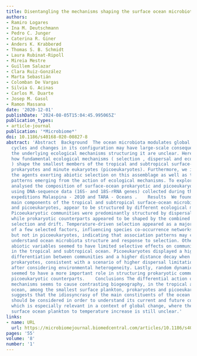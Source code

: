 ```yaml
---
title: Disentangling the mechanisms shaping the surface ocean microbiota
authors:
- Ramiro Logares
- Ina M. Deutschmann
- Pedro C. Junger
- Caterina R. Giner
- Anders K. Krabberød
- Thomas S. B. Schmidt
- Laura Rubinat-Ripoll
- Mireia Mestre
- Guillem Salazar
- Clara Ruiz-González
- Marta Sebastián
- Colomban De Vargas
- Silvia G. Acinas
- Carlos M. Duarte
- Josep M. Gasol
- Ramon Massana
date: '2020-12-01'
publishDate: '2024-08-05T15:04:45.995065Z'
publication_types:
- article-journal
publication: '*Microbiome*'
doi: 10.1186/s40168-020-00827-8
abstract: 'Abstract  Background  The ocean microbiota modulates global biogeochemical
  cycles and changes in its configuration may have large-scale consequences. Yet,
  the underlying ecological mechanisms structuring it are unclear. Here, we investigate
  how fundamental ecological mechanisms ( selection , dispersal and ecological drift
  ) shape the smallest members of the tropical and subtropical surface-ocean microbiota:
  prokaryotes and minute eukaryotes (picoeukaryotes). Furthermore, we investigate
  the agents exerting abiotic selection on this assemblage as well as the spatial
  patterns emerging from the action of ecological mechanisms. To explore this, we
  analysed the composition of surface-ocean prokaryotic and picoeukaryotic communities
  using DNA-sequence data (16S- and 18S-rRNA genes) collected during the circumglobal
  expeditions Malaspina - 2010 and TARA - Oceans .    Results  We found that the two
  main components of the tropical and subtropical surface-ocean microbiota, prokaryotes
  and picoeukaryotes, appear to be structured by different ecological mechanisms.
  Picoeukaryotic communities were predominantly structured by dispersal-limitation,
  while prokaryotic counterparts appeared to be shaped by the combined action of dispersal-limitation,
  selection and drift. Temperature-driven selection appeared as a major factor, out
  of a few selected factors, influencing species co-occurrence networks in prokaryotes
  but not in picoeukaryotes, indicating that association patterns may contribute to
  understand ocean microbiota structure and response to selection. Other measured
  abiotic variables seemed to have limited selective effects on community structure
  in the tropical and subtropical ocean. Picoeukaryotes displayed a higher spatial
  differentiation between communities and a higher distance decay when compared to
  prokaryotes, consistent with a scenario of higher dispersal limitation in the former
  after considering environmental heterogeneity. Lastly, random dynamics or drift
  seemed to have a more important role in structuring prokaryotic communities than
  picoeukaryotic counterparts.    Conclusions The differential action of ecological
  mechanisms seems to cause contrasting biogeography, in the tropical and subtropical
  ocean, among the smallest surface plankton, prokaryotes and picoeukaryotes. This
  suggests that the idiosyncrasy of the main constituents of the ocean microbiota
  should be considered in order to understand its current and future configuration,
  which is especially relevant in a context of global change, where the reaction of
  surface ocean plankton to temperature increase is still unclear.'
links:
- name: URL
  url: https://microbiomejournal.biomedcentral.com/articles/10.1186/s40168-020-00827-8
pages: '55'
volume: '8'
number: '1'
---
```

